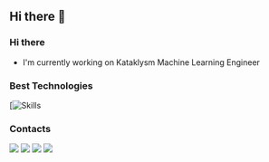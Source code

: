 ## Hi there 👋

<!--
**Marrary2/Marrary2** is a ✨ _special_ ✨ repository because its `README.md` (this file) appears on your GitHub profile.

Here are some ideas to get you started:

- 🔭 I’m currently working on ...
- 🌱 I’m currently learning ...
- 👯 I’m looking to collaborate on ...
- 🤔 I’m looking for help with ...
- 💬 Ask me about ...
- 📫 How to reach me: ...
- 😄 Pronouns: ...
- ⚡ Fun fact: ...
-->


### Hi there

- I'm currently working on Kataklysm Machine Learning Engineer

### Best Technologies

[![Skills](https://api.devicons.dev.br/icon?icons=JavaScript,TypeScript,Python,Pandas,SciKitLearn,PyTorch,TensorFlow,FastAPI,GoLang,Docker,Kubernetes,AWS&size=50&theme=dark&perline=12)

### Contacts

<div>
<a>
<img src="https://img.shields.io/badge/LinkedIn-0077B5?style=for-the-badge&logo=linkedin&logoColor=white"/>
<img src="https://img.shields.io/badge/YouTube-FF0000?style=for-the-badge&logo=youtube&logoColor=white"/>
<img src="https://img.shields.io/badge/TikTok-000000?style=for-the-badge&logo=tiktok&logoColor=white"/>
<img src="https://img.shields.io/badge/Instagram-E4405F?style=for-the-badge&logo=instagram&logoColor=white"/>
</a>
</div>
